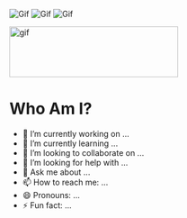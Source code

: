 

<!--
**josephAttia/josephAttia** is a ✨ _special_ ✨ repository because its `README.md` (this file) appears on your GitHub profile.

Here are some ideas to get you started:

- 🔭 I’m currently working on ...
- 🌱 I’m currently learning ...
- 👯 I’m looking to collaborate on ...
- 🤔 I’m looking for help with ...
- 💬 Ask me about ...
- 📫 How to reach me: ...
- 😄 Pronouns: ...
- ⚡ Fun fact: ...
-->

![Gif](https://im4.ezgif.com/tmp/ezgif-4-f25fa588fa16.gif)
![Gif](https://im4.ezgif.com/tmp/ezgif-4-f25fa588fa16.gif)
![Gif](https://im4.ezgif.com/tmp/ezgif-4-f25fa588fa16.gif)

<img src="https://images.squarespace-cdn.com/content/v1/58ad28e2e3df28b8c47a3b47/1554271800593-J74XMX5P874U7H6GN6D7/ke17ZwdGBToddI8pDm48kLj2RgqPo8tE7yM248huEuQUqsxRUqqbr1mOJYKfIPR7LoDQ9mXPOjoJoqy81S2I8N_N4V1vUb5AoIIIbLZhVYy7Mythp_T-mtop-vrsUOmeInPi9iDjx9w8K4ZfjXt2dtypjDmzSTgYPKRApnbc4RRhZRO9VdarFh1MW6B2uD1CCjLISwBs8eEdxAxTptZAUg/wave-gif.gif" alt="gif" width="300" height="90">

# Who Am I?

- 🔭 I’m currently working on ...
- 🌱 I’m currently learning ...
- 👯 I’m looking to collaborate on ...
- 🤔 I’m looking for help with ...
- 💬 Ask me about ...
- 📫 How to reach me: ...
- 😄 Pronouns: ...
- ⚡ Fun fact: ...
